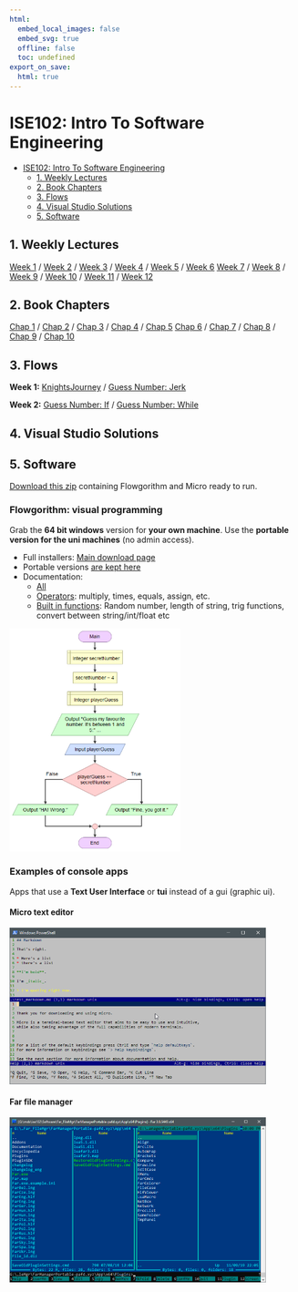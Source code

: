 ```yaml
---
html:
  embed_local_images: false
  embed_svg: true
  offline: false
  toc: undefined
export_on_save:
  html: true
---
```

# ISE102: Intro To Software Engineering


<!-- @import "[TOC]" {cmd="toc" depthFrom=1 depthTo=2 orderedList=false} -->

<!-- code_chunk_output -->

- [ISE102: Intro To Software Engineering](#ise102-intro-to-software-engineering)
  - [1. Weekly Lectures](#1-weekly-lectures)
  - [2. Book Chapters](#2-book-chapters)
  - [3. Flows](#3-flows)
  - [4. Visual Studio Solutions](#4-visual-studio-solutions)
  - [5. Software](#5-software)

<!-- /code_chunk_output -->


## 1. Weekly Lectures

[Week 1](week1_notes.html) / [Week 2](week2_notes.html) / [Week 3](week3_notes.html) / [Week 4](week4_notes.html) / [Week 5](week5_notes.html) / [Week 6](week6_notes.html)
[Week 7](week7_notes.html) / [Week 8](week8_notes.html) / [Week 9](week9_notes.html) / [Week 10](week10_notes.html) / [Week 11](week11_notes.html) / [Week 12](week12_notes.html)

## 2. Book Chapters

[Chap 1](book_1/chap1_cpp_games.pdf) / [Chap 2](book_2/chap2_cpp_games.pdf) / [Chap 3](book_3/chap3_cpp_games.pdf) /  [Chap 4](book_4/chap4_cpp_games.pdf) / [Chap 5](book_5/chap5_cpp_games.pdf)
[Chap 6](book_6/chap6_cpp_games.pdf) / [Chap 7](book_7/chap7_cpp_games.pdf) / [Chap 8](book_8/chap8_cpp_games.pdf) / [Chap 9](book_9/chap9_cpp_games.pdf) / [Chap 10](book_10/chap10_cpp_games.pdf)

## 3. Flows

**Week 1:**
[KnightsJourney](flows/week1/KnightsJourney.fprg) / [Guess Number: Jerk](flows/week1/GuessNumber_Jerk.fprg)
  
**Week 2:**
[Guess Number: If](flows/week2/GuessNumber_If.fprg) / [Guess Number: While](flows/week2/GuessNumber_While.fprg)
  
## 4. Visual Studio Solutions

## 5. Software

[Download this zip](assets/week1/flogorithm_micro.zip) containing Flowgorithm and Micro ready to run.

### Flowgorithm: visual programming

Grab the **64 bit windows** version for **your own machine**. Use the **portable version for the uni machines** (no admin access).

* Full installers: [Main download page](http://flowgorithm.org/download/index.htm)
* Portable versions [are kept here](http://flowgorithm.altervista.org/#elf_l1_Lw)
* Documentation:
  - [All](http://www.flowgorithm.org/documentation/)
  - [Operators](http://www.flowgorithm.org/documentation/operators.htm): multiply, times, equals, assign, etc.
  - [Built in functions](http://flowgorithm.org/documentation/intrinsic-functions.htm): Random number, length of string, trig functions, convert between string/int/float etc
  
<img src="assets/week1/guess_number.png" width="300" />

### Examples of console apps
Apps that use a **Text User Interface** or **tui** instead of a gui (graphic ui).

#### Micro text editor

<img src="assets/index/micro.png" width="450" />

#### Far file manager

<img src="assets/index/far_man_x64.png" width="450" />



